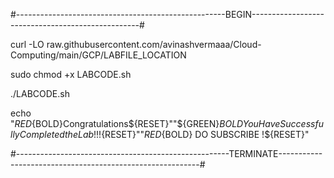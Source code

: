 #----------------------------------------------------BEGIN--------------------------------------------------#


curl -LO raw.githubusercontent.com/avinashvermaaa/Cloud-Computing/main/GCP/LABFILE_LOCATION

sudo chmod +x LABCODE.sh

./LABCODE.sh


echo "${RED}${BOLD}Congratulations${RESET}""${GREEN}${BOLD} You Have Successfully Completed the Lab !!!${RESET}""${RED}${BOLD} DO SUBSCRIBE !${RESET}"

#-----------------------------------------------------TERMINATE----------------------------------------------------------#
